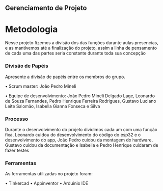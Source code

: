 ## Gerenciamento de Projeto


# Metodologia

Nesse projeto fizemos a divisão dos das funções durante aulas presencias, e as mantivemos até a finalização do projeto, assim a linha de pensamento de cada uma das partes seria constante durante toda sua concepção

### Divisão de Papéis

Apresente a divisão de papéis entre os membros do grupo.

•	Scrum master: João Pedro Mineli

•	Equipe de desenvolvimento: João Pedro Mineli Delgado Lage, Leonardo de Souza Fernandes, Pedro Henrique Ferreira Rodrigues, Gustavo Luciano Leite Salomão, Isabella Gianna Fonseca e Silva


### Processo

Durante o desenvolvimento do projeto dividimos cada um com uma função fixa, Leonardo cuidou do desenvolvimento do código do esp32 e o desenvolvimento do app, João Pedro cuidou da montagem do hardware, Gustavo cuidou da documentação e Isabella e Pedro Henrique cuidaram de fazer testes 
 

### Ferramentas

As ferramentas utilizadas no projeto foram:

•	Tinkercad
•	Appinventor
•	Arduinio IDE 
